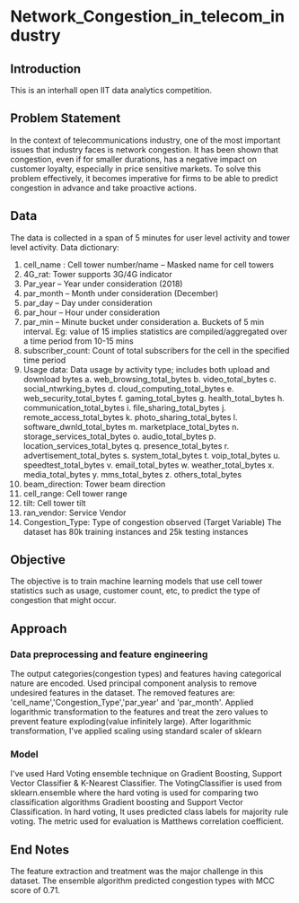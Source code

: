 # Network_Congestion_in_telecom_industry

## Introduction
This is an interhall open IIT data analytics competition.
## Problem Statement
In the context of telecommunications industry, one of the most important issues that industry faces is network congestion. It has been shown that congestion, even if for smaller durations, has a negative impact on customer loyalty, especially in price sensitive markets. To solve this problem effectively, it becomes imperative for firms to be able to predict congestion in advance and take proactive actions. 
## Data
The data is collected in a span of 5 minutes for user level activity and tower level activity.
Data dictionary:
1.	cell_name : Cell tower number/name – Masked name for cell towers
2.	4G_rat: Tower supports 3G/4G indicator
3.	Par_year – Year under consideration (2018)
4.	par_month – Month under consideration (December)
5.	par_day – Day under consideration
6.	par_hour – Hour under consideration
7.	par_min – Minute bucket under consideration
a.	Buckets of 5 min interval. Eg: value of 15 implies statistics are compiled/aggregated over a time period from 10-15 mins
8.	subscriber_count: Count of total subscribers for the cell in the specified time period
9.	Usage data: Data usage by activity type; includes both upload and download bytes
  a.	web_browsing_total_bytes
  b.	video_total_bytes
  c.	social_ntwrking_bytes
  d.	cloud_computing_total_bytes
  e.	web_security_total_bytes
  f.	gaming_total_bytes
  g.	health_total_bytes
  h.	communication_total_bytes
  i.	file_sharing_total_bytes
  j.	remote_access_total_bytes
  k.	photo_sharing_total_bytes
  l.	software_dwnld_total_bytes
  m.	marketplace_total_bytes
  n.	storage_services_total_bytes
  o.	audio_total_bytes
  p.	location_services_total_bytes
  q.	presence_total_bytes
  r.	advertisement_total_bytes
  s.	system_total_bytes
  t.	voip_total_bytes
  u.	speedtest_total_bytes
  v.	email_total_bytes
  w.	weather_total_bytes
  x.	media_total_bytes
  y.	mms_total_bytes
  z.	others_total_bytes
10.	beam_direction: Tower beam direction
11.	cell_range: Cell tower range
12.	tilt: Cell tower tilt 
13.	ran_vendor: Service Vendor
14.	Congestion_Type: Type of congestion observed (Target Variable)
The dataset has 80k training instances and 25k testing instances
## Objective
The objective is to train machine learning models that use cell tower statistics such as usage, customer count, etc, to predict the type of congestion that might occur.
## Approach
### Data preprocessing and feature engineering
The output categories(congestion types) and features having categorical nature are encoded. 
Used principal component analysis to remove undesired features in the dataset. The removed features are: 'cell_name','Congestion_Type','par_year' and 'par_month'. 
Applied logarithmic transformation to the features and treat the zero values to prevent feature exploding(value infinitely large).
After logarithmic transformation, I've applied scaling using standard scaler of sklearn

### Model
I've used Hard Voting ensemble technique on Gradient Boosting, Support Vector Classifier & K-Nearest Classifier. The VotingClassifier is used from sklearn.ensemble where the hard voting is used for comparing two classification algorithms Gradient boosting and Support Vector Classification.
In hard voting, It uses predicted class labels for majority rule voting. 
The metric used for evaluation is Matthews correlation coefficient.
## End Notes
The feature extraction and treatment was the major challenge in this dataset.
The ensemble algorithm predicted congestion types with MCC score of 0.71. 

